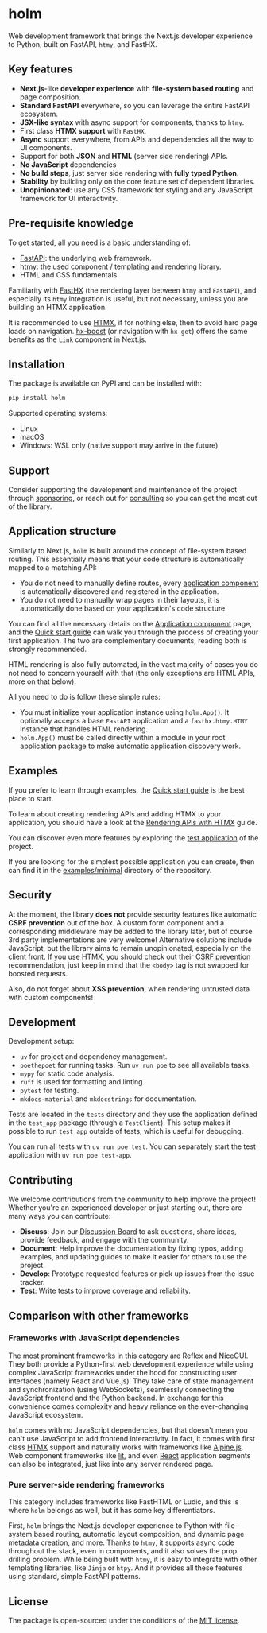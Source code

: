 # holm

Web development framework that brings the Next.js developer experience to Python, built on FastAPI, `htmy`, and FastHX.

## Key features

- **Next.js**-like **developer experience** with **file-system based routing** and page composition.
- **Standard FastAPI** everywhere, so you can leverage the entire FastAPI ecosystem.
- **JSX-like syntax** with async support for components, thanks to `htmy`.
- First class **HTMX support** with `FastHX`.
- **Async** support everywhere, from APIs and dependencies all the way to UI components.
- Support for both **JSON** and **HTML** (server side rendering) APIs.
- **No JavaScript** dependencies
- **No build steps**, just server side rendering with **fully typed Python**.
- **Stability** by building only on the core feature set of dependent libraries.
- **Unopinionated**: use any CSS framework for styling and any JavaScript framework for UI interactivity.

## Pre-requisite knowledge

To get started, all you need is a basic understanding of:

- [FastAPI](https://fastapi.tiangolo.com/tutorial/): the underlying web framework.
- [htmy](https://volfpeter.github.io/htmy/): the used component / templating and rendering library.
- HTML and CSS fundamentals.

Familiarity with [FastHX](https://volfpeter.github.io/fasthx/) (the rendering layer between `htmy` and `FastAPI`), and especially its `htmy` integration is useful, but not necessary, unless you are building an HTMX application.

It is recommended to use [HTMX](https://htmx.org/), if for nothing else, then to avoid hard page loads on navigation. [hx-boost](https://htmx.org/attributes/hx-boost/) (or navigation with `hx-get`) offers the same benefits as the `Link` component in Next.js.

## Installation

The package is available on PyPI and can be installed with:

```bash
pip install holm
```

Supported operating systems:

- Linux
- macOS
- Windows: WSL only (native support may arrive in the future)

## Support

Consider supporting the development and maintenance of the project through [sponsoring](https://buymeacoffee.com/volfpeter), or reach out for [consulting](https://www.volfp.com/contact?subject=Consulting%20-%20holm) so you can get the most out of the library.

## Application structure

Similarly to Next.js, `holm` is built around the concept of file-system based routing. This essentially means that your code structure is automatically mapped to a matching API:

- You do not need to manually define routes, every [application component](application-components.md) is automatically discovered and registered in the application.
- You do not need to manually wrap pages in their layouts, it is automatically done based on your application's code structure.

You can find all the necessary details on the [Application component](application-components.md) page, and the [Quick start guide](quick-start-guide.md) can walk you through the process of creating your first application. The two are complementary documents, reading both is strongly recommended.

HTML rendering is also fully automated, in the vast majority of cases you do not need to concern yourself with that (the only exceptions are HTML APIs, more on that below).

All you need to do is follow these simple rules:

- You must initialize your application instance using `holm.App()`. It optionally accepts a base `FastAPI` application and a `fasthx.htmy.HTMY` instance that handles HTML rendering.
- `holm.App()` must be called directly within a module in your root application package to make automatic application discovery work.

## Examples

If you prefer to learn through examples, the [Quick start guide](quick-start-guide.md) is the best place to start.

To learn about creating rendering APIs and adding HTMX to your application, you should have a look at the [Rendering APIs with HTMX](rendering-apis-with-htmx.md) guide.

You can discover even more features by exploring the [test application](https://github.com/volfpeter/holm/tree/main/test_app) of the project.

If you are looking for the simplest possible application you can create, then can find it in the [examples/minimal](https://github.com/volfpeter/holm/tree/main/examples/minimal) directory of the repository.

## Security

At the moment, the library **does not** provide security features like automatic **CSRF prevention** out of the box. A custom form component and a corresponding middleware may be added to the library later, but of course 3rd party implementations are very welcome! Alternative solutions include JavaScript, but the library aims to remain unopinionated, especially on the client front. If you use HTMX, you should check out their [CSRF prevention](https://htmx.org/docs/#csrf-prevention) recommendation, just keep in mind that the `<body>` tag is not swapped for boosted requests.

Also, do not forget about **XSS prevention**, when rendering untrusted data with custom components!

## Development

Development setup:

- `uv` for project and dependency management.
- `poethepoet` for running tasks. Run `uv run poe` to see all available tasks.
- `mypy` for static code analysis.
- `ruff` is used for formatting and linting.
- `pytest` for testing.
- `mkdocs-material` and `mkdocstrings` for documentation.

Tests are located in the `tests` directory and they use the application defined in the `test_app` package (through a `TestClient`). This setup makes it possible to run `test_app` outside of tests, which is useful for debugging.

You can run all tests with `uv run poe test`. You can separately start the test application with `uv run poe test-app`.

## Contributing

We welcome contributions from the community to help improve the project! Whether you're an experienced developer or just starting out, there are many ways you can contribute:

- **Discuss**: Join our [Discussion Board](https://github.com/volfpeter/holm/discussions) to ask questions, share ideas, provide feedback, and engage with the community.
- **Document**: Help improve the documentation by fixing typos, adding examples, and updating guides to make it easier for others to use the project.
- **Develop**: Prototype requested features or pick up issues from the issue tracker.
- **Test**: Write tests to improve coverage and reliability.

## Comparison with other frameworks

### Frameworks with JavaScript dependencies

The most prominent frameworks in this category are Reflex and NiceGUI. They both provide a Python-first web development experience while using complex JavaScript frameworks under the hood for constructing user interfaces (namely React and Vue.js). They take care of state management and synchronization (using WebSockets), seamlessly connecting the JavaScript frontend and the Python backend. In exchange for this convenience comes complexity and heavy reliance on the ever-changing JavaScript ecosystem.

`holm` comes with no JavaScript dependencies, but that doesn't mean you can't use JavaScript to add frontend interactivity. In fact, it comes with first class [HTMX](https://htmx.org/) support and naturally works with frameworks like [Alpine.js](https://alpinejs.dev/). Web component frameworks like [lit](https://lit.dev/), and even [React](https://react.dev/learn/add-react-to-an-existing-project#using-react-for-a-part-of-your-existing-page) application segments can also be integrated, just like into any server rendered page.

### Pure server-side rendering frameworks

This category includes frameworks like FastHTML or Ludic, and this is where `holm` belongs as well, but it has some key differentiators.

First, `holm` brings the Next.js developer experience to Python with file-system based routing, automatic layout composition, and dynamic page metadata creation, and more. Thanks to `htmy`, it supports async code throughout the stack, even in components, and it also solves the prop drilling problem. While being built with `htmy`, it is easy to integrate with other templating libraries, like `Jinja` or `htpy`. And it provides all these features using standard, simple FastAPI patterns.

## License

The package is open-sourced under the conditions of the [MIT license](https://choosealicense.com/licenses/mit/).
